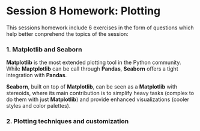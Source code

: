 # Session 8 Homework: Plotting

This sessions homework include 6 exercises in the form of questions which help better conprehend the topics of the session:

### 1. Matplotlib and Seaborn 
**Matplotlib** is the most extended plotting tool in the Python community. While **Maptplotlib** can be call through **Pandas**, **Seaborn** offers a tight integration with **Pandas**.

**Seaborn**, built on top of **Matplotlib**, can be seen as a **Matplotlib** with stereoids, where its main contribution is to simplify heavy tasks (complex to do them with just **Matplotlib**) and provide enhanced visualizations (cooler styles and color palettes). 

### 2. Plotting techniques and customization



